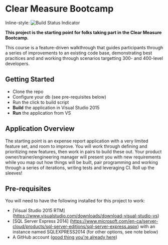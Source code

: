 # Clear Measure Bootcamp 
Inline-style: 
![Build Status Indicator](https://clearmeasure.visualstudio.com/_apis/public/build/definitions/b659c03b-f027-4224-bcad-b9fca7aecf11/20/badge "Build Status")

**This project is the starting point for folks taking part in the Clear Measure 
Bootcamp.** 

This course is a feature-driven walkthrough that guides participants through
a series of improvements to an existing code base, demonstrating best pracitices and 
and working through scenarios targetting 300- and 400-level developers.

## Getting Started

- Clone the repo
- Configure your db (see pre-requisites below)
- Run the click to build script
- **Build** the application in Visual Studio 2015
- **Run** the application from VS

## Application Overview

The starting point is an expense report application with a very limited feature set, and
room to improve. You will work through defining and prioritizing new features, then work 
in pairs to build these out. Your product owner/trainer/engineering manager will present you with new requirements
while you map out how things will be built, pair programming and working through a series
of iterations, writing tests and leveraging CI. Roll up the sleeves!


## Pre-requisites

You will need to have the following installed for this project to work:

 - [Visual Studio 2015 RTM] (https://www.visualstudio.com/downloads/download-visual-studio-vs)
 - [SQL Server Express 2014] (https://www.microsoft.com/en-ca/server-cloud/products/sql-server-editions/sql-server-express.aspx) with an instance named SQLEXPRESS2014 (for other options, see note below)
 - A GitHub account ([good thing you're already here](https://github.com/join))



